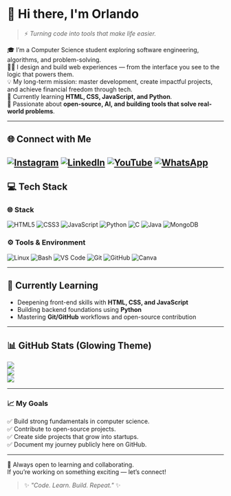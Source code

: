 # 👋 Hi there, I'm Orlando

> ⚡ *Turning code into tools that make life easier.*

🎓 I’m a Computer Science student exploring software engineering, algorithms, and problem-solving.<br/>
🧑‍💻 I design and build web experiences — from the interface you see to the logic that powers them.<br/>
💡 My long-term mission: master development, create impactful projects, and achieve financial freedom through tech.<br/>
🌱 Currently learning **HTML, CSS, JavaScript, and Python**.<br/>
🚀 Passionate about **open-source, AI, and building tools that solve real-world problems**.

---

## 🌐 Connect with Me
[![Instagram](https://img.shields.io/badge/Instagram-%23FF00A0.svg?logo=Instagram&logoColor=white)](https://instagram.com/small_cench)
[![LinkedIn](https://img.shields.io/badge/LinkedIn-%2300A0DC.svg?logo=linkedin&logoColor=white)](https://www.linkedin.com/in/elisha-orlando-a68bb0382)
[![YouTube](https://img.shields.io/badge/YouTube-%23FF0000.svg?logo=youtube&logoColor=white)](https://www.youtube.com/@CmdOrlando)
[![WhatsApp](https://img.shields.io/badge/WhatsApp-%2325D366.svg?logo=whatsapp&logoColor=white)](https://wa.me/+254795637768)
---

## 💻 Tech Stack
### 🌐 Stack
![HTML5](https://img.shields.io/badge/HTML5-FF5733?style=for-the-badge&logo=html5&logoColor=white)
![CSS3](https://img.shields.io/badge/CSS3-0095FF?style=for-the-badge&logo=css3&logoColor=white)
![JavaScript](https://img.shields.io/badge/JavaScript-FCDC00?style=for-the-badge&logo=javascript&logoColor=black)
![Python](https://img.shields.io/badge/Python-3776AB?style=for-the-badge&logo=python&logoColor=yellow)
![C](https://img.shields.io/badge/C-00BFFF?style=for-the-badge&logo=c&logoColor=white)
![Java](https://img.shields.io/badge/Java-F89820?style=for-the-badge&logo=openjdk&logoColor=white)
![MongoDB](https://img.shields.io/badge/MongoDB-00ED64?style=for-the-badge&logo=mongodb&logoColor=white)

### ⚙️ Tools & Environment
![Linux](https://img.shields.io/badge/Linux-FCC624?style=for-the-badge&logo=linux&logoColor=black)
![Bash](https://img.shields.io/badge/Bash-121011?style=for-the-badge&logo=gnu-bash&logoColor=white)
![VS Code](https://img.shields.io/badge/VS%20Code-0078D7?style=for-the-badge&logo=visual-studio-code&logoColor=white)
![Git](https://img.shields.io/badge/Git-F05033?style=for-the-badge&logo=git&logoColor=white)
![GitHub](https://img.shields.io/badge/GitHub-181717?style=for-the-badge&logo=github&logoColor=white)
![Canva](https://img.shields.io/badge/Canva-00C4CC?style=for-the-badge&logo=Canva&logoColor=white)

---

## 🧩 Currently Learning
- Deepening front-end skills with **HTML, CSS, and JavaScript**
- Building backend foundations using **Python**
- Mastering **Git/GitHub** workflows and open-source contribution

---

## 📊 GitHub Stats (Glowing Theme)
![](https://github-readme-stats.vercel.app/api?username=CmdOrlando&theme=radical&hide_border=true&show_icons=true&include_all_commits=true)<br/>
![](https://streak-stats.demolab.com?user=CmdOrlando&theme=radical&hide_border=true&ring=FF00E6&fire=FF6EC7)<br/>
![](https://github-readme-stats.vercel.app/api/top-langs/?username=CmdOrlando&theme=radical&hide_border=true&layout=compact)

---

### 📈 My Goals
✅ Build strong fundamentals in computer science.<br/>
✅ Contribute to open-source projects.<br/>
✅ Create side projects that grow into startups.<br/>
✅ Document my journey publicly here on GitHub.<br/>

---

💬 Always open to learning and collaborating.  
If you’re working on something exciting — let’s connect!  

> ✨ _"Code. Learn. Build. Repeat."_ ✨
